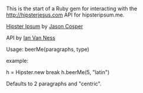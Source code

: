This is the start of a Ruby gem for interacting with the http://hipsterjesus.com API for hipsteripsum.me.

[Hipster Ipsum](http://hipsteripsum.me) by [Jason Cosper](http://jasoncosper.com/)

API by [Ian Van Ness](http://ianvanness.com/)

Usage: beerMe(paragraphs, type)

example:

h = Hipster.new  break
h.beerMe(5, "latin")

Defaults to 2 paragraphs and "centric".